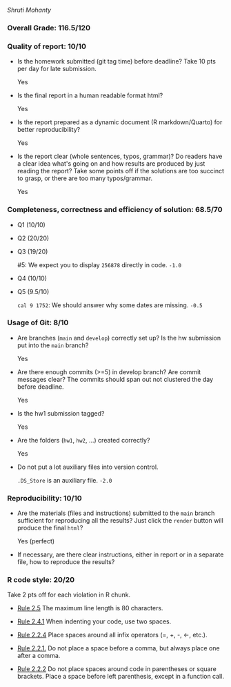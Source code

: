 *Shruti Mohanty*

### Overall Grade: 116.5/120

### Quality of report: 10/10

- Is the homework submitted (git tag time) before deadline? Take 10 pts per day for late submission.

    Yes

- Is the final report in a human readable format html? 

    Yes

- Is the report prepared as a dynamic document (R markdown/Quarto) for better reproducibility?

    Yes

- Is the report clear (whole sentences, typos, grammar)? Do readers have a clear idea what's going on and how results are produced by just reading the report? Take some points off if the solutions are too succinct to grasp, or there are too many typos/grammar. 

    Yes

### Completeness, correctness and efficiency of solution: 68.5/70

- Q1 (10/10)

- Q2 (20/20)

- Q3 (19/20)

    #5: We expect you to display `256878` directly in code. `-1.0`

- Q4 (10/10)

- Q5 (9.5/10)

    `cal 9 1752`: We should answer why some dates are missing. `-0.5` 
	    
### Usage of Git: 8/10

- Are branches (`main` and `develop`) correctly set up? Is the hw submission put into the `main` branch?

    Yes

- Are there enough commits (>=5) in develop branch? Are commit messages clear? The commits should span out not clustered the day before deadline.

    Yes
          
- Is the hw1 submission tagged? 

    Yes

- Are the folders (`hw1`, `hw2`, ...) created correctly?

    Yes
  
- Do not put a lot auxiliary files into version control. 

    `.DS_Store` is an auxiliary file. `-2.0`

### Reproducibility: 10/10

- Are the materials (files and instructions) submitted to the `main` branch sufficient for reproducing all the results? Just click the `render` button will produce the final `html`?

    Yes (perfect)

- If necessary, are there clear instructions, either in report or in a separate file, how to reproduce the results?

### R code style: 20/20

Take 2 pts off for each violation in R chunk.

- [Rule 2.5](https://style.tidyverse.org/syntax.html#long-lines) The maximum line length is 80 characters.

- [Rule 2.4.1](https://style.tidyverse.org/syntax.html#indenting) When indenting your code, use two spaces.

- [Rule 2.2.4](https://style.tidyverse.org/syntax.html#infix-operators) Place spaces around all infix operators (=, +, -, &lt;-, etc.).

- [Rule 2.2.1.](https://style.tidyverse.org/syntax.html#commas) Do not place a space before a comma, but always place one after a comma.

- [Rule 2.2.2](https://style.tidyverse.org/syntax.html#parentheses) Do not place spaces around code in parentheses or square brackets. Place a space before left parenthesis, except in a function call.
